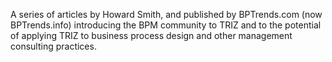 A series of articles by Howard Smith, and published by BPTrends.com (now BPTrends.info) introducing the BPM community to TRIZ and to the potential of applying TRIZ to business process design and other management consulting practices. 
